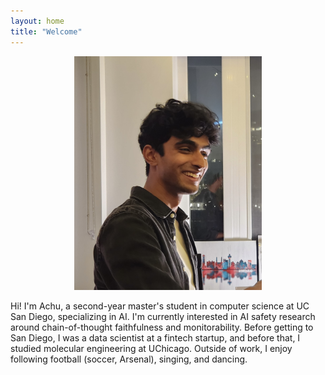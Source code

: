 ```yaml
---
layout: home
title: "Welcome"
---
```


<p align="center">
  <img src="images/20250411_223651_Original.jpg" alt="Achu Menon" width="300">
</p>

Hi! I'm Achu, a second-year master's student in computer science at UC San Diego, specializing in AI. I'm currently interested in AI safety research around chain-of-thought faithfulness and monitorability. Before getting to San Diego, I was a data scientist at a fintech startup, and before that, I studied molecular engineering at UChicago. Outside of work, I enjoy following football (soccer, Arsenal), singing, and dancing. 
